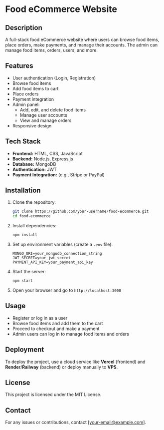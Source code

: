 # Food eCommerce Website

## Description
A full-stack food eCommerce website where users can browse food items, place orders, make payments, and manage their accounts. The admin can manage food items, orders, users, and more.

## Features
- User authentication (Login, Registration)
- Browse food items
- Add food items to cart
- Place orders
- Payment integration
- Admin panel:
  - Add, edit, and delete food items
  - Manage user accounts
  - View and manage orders
- Responsive design

## Tech Stack
- **Frontend:** HTML, CSS, JavaScript
- **Backend:** Node.js, Express.js
- **Database:** MongoDB
- **Authentication:** JWT
- **Payment Integration:** (e.g., Stripe or PayPal)

## Installation
1. Clone the repository:
   ```bash
   git clone https://github.com/your-username/food-ecommerce.git
   cd food-ecommerce
   ```
2. Install dependencies:
   ```bash
   npm install
   ```
3. Set up environment variables (create a `.env` file):
   ```
   MONGO_URI=your_mongodb_connection_string
   JWT_SECRET=your_jwt_secret
   PAYMENT_API_KEY=your_payment_api_key
   ```
4. Start the server:
   ```bash
   npm start
   ```
5. Open your browser and go to `http://localhost:3000`

## Usage
- Register or log in as a user
- Browse food items and add them to the cart
- Proceed to checkout and make a payment
- Admin users can log in to manage food items and orders

## Deployment
To deploy the project, use a cloud service like **Vercel** (frontend) and **Render**/**Railway** (backend) or deploy manually to **VPS**.

## License
This project is licensed under the MIT License.

## Contact
For any issues or contributions, contact [your-email@example.com].


